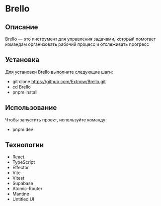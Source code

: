# Brello

## Описание
Brello — это инструмент для управления задачами, который помогает командам организовать рабочий процесс и отслеживать прогресс

## Установка
Для установки Brello выполните следующие шаги:
- git clone https://github.com/Extnow/Brello.git
- cd Brello
- pnpm install

## Использование
Чтобы запустить проект, используйте команду:
- pnpm dev

## Технологии
- React
- TypeScript
- Effector
- Vite
- Vitest
- Supabase
- Atomic-Router
- Mantine
- Untitled UI
